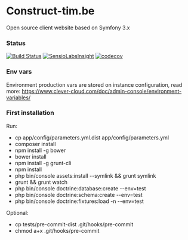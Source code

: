 Construct-tim.be
================

Open source client website based on Symfony 3.x

### Status
[![Build Status](https://travis-ci.org/romainnorberg/construct-tim.svg?branch=master)](https://travis-ci.org/romainnorberg/construct-tim)
[![SensioLabsInsight](https://insight.sensiolabs.com/projects/b175d406-8e1f-4c4c-9c3c-c86ad271e319/mini.png)](https://insight.sensiolabs.com/projects/b175d406-8e1f-4c4c-9c3c-c86ad271e319)
[![codecov](https://codecov.io/gh/romainnorberg/construct-tim/branch/master/graph/badge.svg)](https://codecov.io/gh/romainnorberg/construct-tim)


### Env vars

Environment production vars are stored on instance configuration, read more: https://www.clever-cloud.com/doc/admin-console/environment-variables/

### First installation

Run:
  - cp app/config/parameters.yml.dist app/config/parameters.yml
  - composer install
  - npm install -g bower
  - bower install
  - npm install -g grunt-cli
  - npm install
  - php bin/console assets:install --symlink && grunt symlink
  - grunt && grunt watch
  - php bin/console doctrine:database:create --env=test
  - php bin/console doctrine:schema:create --env=test
  - php bin/console doctrine:fixtures:load -n --env=test

Optional:
  - cp tests/pre-commit-dist .git/hooks/pre-commit
  - chmod a+x .git/hooks/pre-commit

